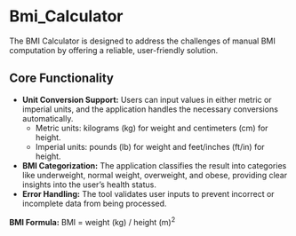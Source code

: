 # Bmi_Calculator
<p>
        The BMI Calculator is designed to address the challenges of manual BMI computation 
        by offering a reliable, user-friendly solution.
    </p>
    <h2>Core Functionality</h2>
    <ul>
        <li>
            <strong>Unit Conversion Support:</strong> 
            Users can input values in either metric or imperial units, and the application handles the necessary conversions automatically.
            <ul>
                <li>Metric units: kilograms (kg) for weight and centimeters (cm) for height.</li>
                <li>Imperial units: pounds (lb) for weight and feet/inches (ft/in) for height.</li>
            </ul>
        </li>
        <li>
            <strong>BMI Categorization:</strong> 
            The application classifies the result into categories like underweight, normal weight, overweight, and obese, 
            providing clear insights into the user’s health status.
        </li>
        <li>
            <strong>Error Handling:</strong> 
            The tool validates user inputs to prevent incorrect or incomplete data from being processed.
        </li>
    </ul>
    <p><strong>BMI Formula:</strong> BMI = weight (kg) / height (m)<sup>2</sup></p>
